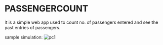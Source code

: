 # PASSENGERCOUNT

It is a simple web app used to count no. of passengers entered and see the past entries of passengers.

sample simulation:
![pc1](https://user-images.githubusercontent.com/87611453/163026449-226fe678-3568-456f-99f3-d4c983d3614a.png)
